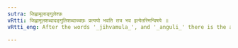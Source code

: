 ```yaml
---
sutra: जिह्वामूलाङ्गुलेश्छः
vRtti: जिह्वामूलशब्दादङ्गुलिशब्दाच्चछः प्रत्ययो भवति तत्र भव इत्येतस्मिन्विषये ॥
vRtti_eng: After the words '_jihvamula_', and '_anguli_' there is the affix छ in the sense of 'what stays there'.

---
```

